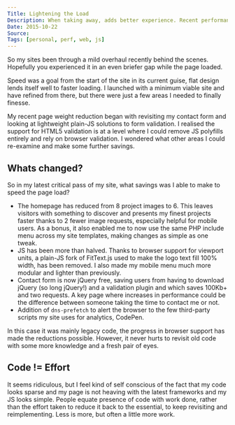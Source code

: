 ```yaml
---
Title: Lightening the Load
Description: When taking away, adds better experience. Recent performance tweaks to lighten page weight and increase speed of paulfosterdesign.co.uk
Date: 2015-10-22
Source: 
Tags: [personal, perf, web, js]
---
```

So my sites been through a mild overhaul recently behind the scenes. Hopefully you experienced it in an even briefer gap while the page loaded.

Speed was a goal from the start of the site in its current guise, flat design lends itself well to faster loading. I launched with a minimum viable site and have refined from there, but there were just a few  areas I needed to finally finesse. 

My recent page weight reduction began with revisiting my contact form and looking at lightweight plain-JS solutions to form validation. I realised the support for HTML5 validation is at a level where I could remove JS polyfills entirely and rely on browser validation. I wondered what other areas I could re-examine and make some further savings.

## Whats changed?

So in my latest critical pass of my site, what savings was I able to make to speed the page load? 

*	The homepage has reduced from 8 project images to 6. This leaves visitors with something to discover and presents my finest projects faster thanks to 2 fewer image requests, especially helpful for mobile users. As a bonus, it also enabled me to now use the same PHP include menu across my site templates, making changes as simple as one tweak. 
*	JS has been more than halved. Thanks to browser support for viewport units, a plain-JS fork of FitText.js used to make the logo text fill 100% width, has been removed. I also made my mobile menu much more modular and lighter than previously.
*	Contact form is now jQuery free, saving users from having to download jQuery (so long jQuery!) and a validation plugin and which saves 100Kb+ and two requests. A key page where increases in performance could be the difference between someone taking the time to contact me or not.
*	Addition of `dns-prefetch` to alert the browser to the few third-party scripts my site uses for analytics, CodePen.

In this case it was mainly legacy code, the progress in browser support has made the reductions possible. However, it never hurts to revisit old code with some more knowledge and a fresh pair of eyes.

## Code != Effort

It seems ridiculous, but I feel kind of self conscious of the fact that my code looks sparse and my page is not heaving with the latest frameworks and my JS looks simple. People equate presence of code with work done, rather than the effort taken to reduce it back to the essential, to keep revisiting and reimplementing. Less is more, but often a little more work.